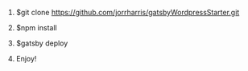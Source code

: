 1. $git clone https://github.com/jorrharris/gatsbyWordpressStarter.git

2. $npm install

3. $gatsby deploy

4. Enjoy!
